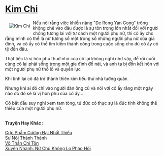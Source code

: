 <a href="https://truyenwiki.net/kim-chi.37026/" title="Kim Chi"><h1>Kim Chi</h1></a><div style="display:table"><img align="right" style="float: left; padding: 10px;" src="https://truyenwiki.net/a/img/str/src/37026.jpg" alt="Kim Chi">Nếu nói rằng việc khiến nàng "De Rong Yan Gong" trông không chê vào đâu được là sự tôn trọng lớn nhất đối với người chồng tương lai với tư cách một người phụ nữ, thì cô ấy cho rằng mình có thể là nữ tướng số một trong số những người phụ nữ của gia đình, và cô ấy có thể tìm kiếm thành công trong cuộc sống cho dù cô ấy có tệ đến đâu.<p></p> Thật tiếc là vị hôn phu thuở nhỏ của cô lại không nghĩ như vậy, để rồi cuối cùng cô lại phải sống trong một gia đình đổ nát, và anh ta bị đồn kết hôn với một người phụ nữ thô lỗ và quyền lực<p></p> Khi tỉnh lại cô đã trở thành thiên kim tiểu thư nhà tướng quân.<p></p> Nhưng khi ai đó chỉ vào người đàn ông cũ và nói với cô ấy rằng một ngày nào đó đó sẽ là vị hôn phu của cô ấy ...<p></p> Cô bắt đầu suy nghĩ xem tam tòng, tứ đức có thực sự là đức tính không thể thiếu của một người phụ nữ.</div><p><br><b>Truyện Hay Khác :</b></p><a href="https://truyenwiki.net/cuc-pham-cuong-dai-nhat-thieu.37096/" alt="Cực Phẩm Cường Đại Nhất Thiếu">Cực Phẩm Cường Đại Nhất Thiếu</a><br/><a href="https://sangtacviet.wordpress.com/2020/10/22/su-noi-thanh-thanh/" alt="Sư Nói Thành Thánh">Sư Nói Thành Thánh</a><br/><a href="https://github.com/nownovels/topcv/tree/master/truyenhay/36689" alt="Võ Thần Chí Tôn">Võ Thần Chí Tôn</a><br/><a href="https://github.com/nownovels/topcv/tree/master/truyenhay/39160" alt="Xuyên Nhanh: Nữ Chủ Không Lo Pháo Hôi">Xuyên Nhanh: Nữ Chủ Không Lo Pháo Hôi</a><br/>